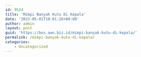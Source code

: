 ```yaml
---
id: 9524
title: 'Mimpi Banyak Kutu Di Kepala'
date: '2023-05-01T10:01:26+00:00'
author: admin
layout: post
guid: 'https://bos.awn.biz.id/mimpi-banyak-kutu-di-kepala/'
permalink: /mimpi-banyak-kutu-di-kepala/
categories:
    - Uncategorized
---
```


